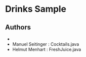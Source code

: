 # Drinks Sample 

## Authors 
- 
- Manuel Seitinger : Cocktails.java
- Helmut Menhart : FreshJuice.java
